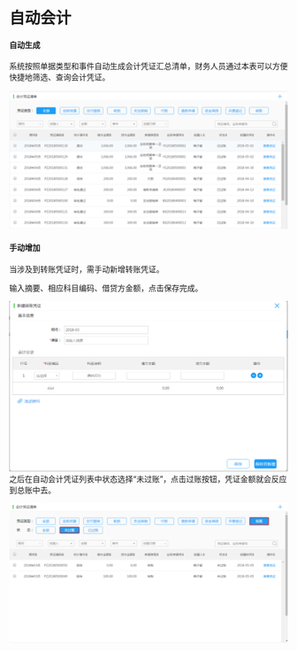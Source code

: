 # 自动会计

#### 

#### 自动生成

系统按照单据类型和事件自动生成会计凭证汇总清单，财务人员通过本表可以方便快捷地筛选、查询会计凭证。

![](/img/git15.png)

#### 手动增加

当涉及到转账凭证时，需手动新增转账凭证。

输入摘要、相应科目编码、借贷方金额，点击保存完成。

![](/img/git16.png)之后在自动会计凭证列表中状态选择“未过账”，点击过账按钮，凭证金额就会反应到总账中去。

![](/img/git18.png)


